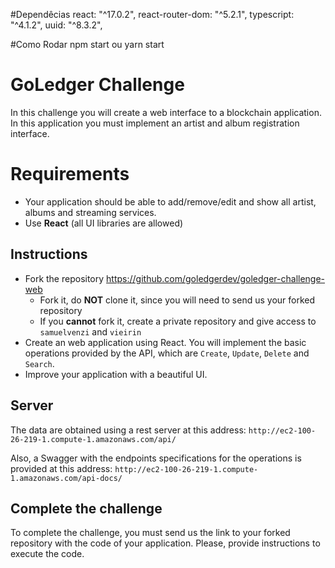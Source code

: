 #Dependêcias
react: "^17.0.2",
react-router-dom: "^5.2.1",
typescript: "^4.1.2",
uuid: "^8.3.2",

#Como Rodar
npm start
  ou
yarn start
# GoLedger Challenge

In this challenge you will create a web interface to a blockchain application. In this application you must implement an artist and album registration interface.

# Requirements

- Your application should be able to add/remove/edit and show all artist, albums and streaming services.
- Use **React** (all UI libraries are allowed)

## Instructions

- Fork the repository https://github.com/goledgerdev/goledger-challenge-web
    - Fork it, do **NOT** clone it, since you will need to send us your forked repository
    - If you **cannot** fork it, create a private repository and give access to `samuelvenzi` and `vieirin`
- Create an web application using React. You will implement the basic operations provided by the API, which are `Create`, `Update`, `Delete` and `Search`.
- Improve your application with a beautiful UI.

## Server

The data are obtained using a rest server at this address: `http://ec2-100-26-219-1.compute-1.amazonaws.com/api/`

Also, a Swagger with the endpoints specifications for the operations is provided at this address: `http://ec2-100-26-219-1.compute-1.amazonaws.com/api-docs/`

## Complete the challenge

To complete the challenge, you must send us the link to your forked repository with the code of your application. Please, provide instructions to execute the code.
